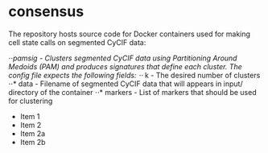 # consensus

The repository hosts source code for Docker containers used for making cell state calls on segmented CyCIF data:

⋅⋅*pamsig - Clusters segmented CyCIF data using Partitioning Around Medoids (PAM) and produces signatures that define each cluster. The config file expects the following fields:
⋅⋅* k - The desired number of clusters
⋅⋅* data - Filename of segmented CyCIF data that will appears in input/ directory of the container
⋅⋅* markers - List of markers that should be used for clustering
* Item 1
* Item 2
 * Item 2a
 * Item 2b
